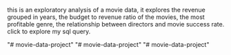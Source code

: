 this is an exploratory analysis of a movie data, it explores the revenue  grouped in years, the budget to revenue ratio of the movies, the most profitable genre, the relationship between directors and movie success rate. click to explore my sql query.

"# movie-data-project" 
"# movie-data-project" 
"# movie-data-project" 
